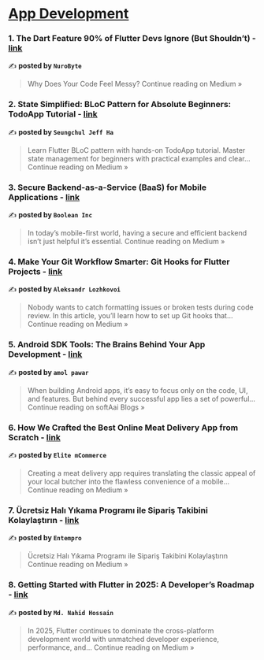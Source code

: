 
<h1><a href=https://medium.com/tag/mobile-app-development/recommended target="_blank" rel="noopener noreferrer">App Development</a></h1>
<h3>1. The Dart Feature 90% of Flutter Devs Ignore (But Shouldn’t) - <a href="https://nurobyte.medium.com/the-dart-feature-90-of-flutter-devs-ignore-but-shouldnt-6b37b5c178e6?source=rss------mobile_app_development-5" target="_blank" rel="noopener noreferrer">link</a></h3>

✍️ **posted by `NuroByte`**

<blockquote>Why Does Your Code Feel Messy?
Continue reading on Medium »</blockquote>

<h3>2. State Simplified: BLoC Pattern for Absolute Beginners: TodoApp Tutorial - <a href="https://medium.com/@alaxhenry0121/state-simplified-bloc-pattern-for-absolute-beginners-todoapp-tutorial-6582d36cf8ea?source=rss------mobile_app_development-5" target="_blank" rel="noopener noreferrer">link</a></h3>

✍️ **posted by `Seungchul Jeff Ha`**

<blockquote>Learn Flutter BLoC pattern with hands-on TodoApp tutorial. Master state management for beginners with practical examples and clear…
Continue reading on Medium »</blockquote>

<h3>3. Secure Backend-as-a-Service (BaaS) for Mobile Applications - <a href="https://medium.com/@syedayanali781/secure-backend-as-a-service-baas-for-mobile-applications-790421722021?source=rss------mobile_app_development-5" target="_blank" rel="noopener noreferrer">link</a></h3>

✍️ **posted by `Boolean Inc`**

<blockquote>In today’s mobile-first world, having a secure and efficient backend isn’t just helpful it’s essential.
Continue reading on Medium »</blockquote>

<h3>4. Make Your Git Workflow Smarter: Git Hooks for Flutter Projects - <a href="https://medium.com/@lozhkovoi/make-your-git-workflow-smarter-git-hooks-for-flutter-projects-a8fe4047848b?source=rss------mobile_app_development-5" target="_blank" rel="noopener noreferrer">link</a></h3>

✍️ **posted by `Aleksandr Lozhkovoi`**

<blockquote>Nobody wants to catch formatting issues or broken tests during code review. In this article, you’ll learn how to set up Git hooks that…
Continue reading on Medium »</blockquote>

<h3>5. Android SDK Tools: The Brains Behind Your App Development - <a href="https://medium.com/softaai-blogs/android-sdk-tools-the-brains-behind-your-app-development-505b19f9b772?source=rss------mobile_app_development-5" target="_blank" rel="noopener noreferrer">link</a></h3>

✍️ **posted by `amol pawar`**

<blockquote>When building Android apps, it’s easy to focus only on the code, UI, and features. But behind every successful app lies a set of powerful…
Continue reading on softAai Blogs »</blockquote>

<h3>6. How We Crafted the Best Online Meat Delivery App from Scratch - <a href="https://medium.com/@emcappdevelopmentcompany/how-we-crafted-the-best-online-meat-delivery-app-from-scratch-89e81114205d?source=rss------mobile_app_development-5" target="_blank" rel="noopener noreferrer">link</a></h3>

✍️ **posted by `Elite mCommerce`**

<blockquote>Creating a meat delivery app requires translating the classic appeal of your local butcher into the flawless convenience of a mobile…
Continue reading on Medium »</blockquote>

<h3>7. Ücretsiz Halı Yıkama Programı ile Sipariş Takibini Kolaylaştırın - <a href="https://medium.com/@entempro/%C3%BCcretsiz-hal%C4%B1-y%C4%B1kama-program%C4%B1-ile-sipari%C5%9F-takibini-kolayla%C5%9Ft%C4%B1r%C4%B1n-ce2cf341d039?source=rss------mobile_app_development-5" target="_blank" rel="noopener noreferrer">link</a></h3>

✍️ **posted by `Entempro`**

<blockquote>Ücretsiz Halı Yıkama Programı ile Sipariş Takibini Kolaylaştırın
Continue reading on Medium »</blockquote>

<h3>8. Getting Started with Flutter in 2025: A Developer’s Roadmap - <a href="https://medium.com/@shouravnahid/getting-started-with-flutter-in-2025-a-developers-roadmap-2cb10b4bce49?source=rss------mobile_app_development-5" target="_blank" rel="noopener noreferrer">link</a></h3>

✍️ **posted by `Md. Nahid Hossain`**

<blockquote>In 2025, Flutter continues to dominate the cross-platform development world with unmatched developer experience, performance, and…
Continue reading on Medium »</blockquote>

